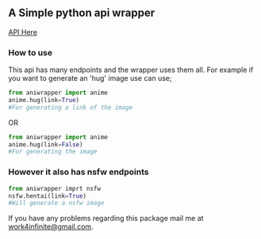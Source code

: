 ## A Simple python api wrapper

[API Here](https://anime-api.hisoka17.repl.co/)

### How to use

This api has many endpoints and the wrapper uses them all.
For example if you want to generate an 'hug' image use can use;

```py
from aniwrapper import anime
anime.hug(link=True)
#For generating a link of the image
```

OR

```py
from aniwrapper import anime
anime.hug(link=False)
#For generating the image
```

### However it also has nsfw endpoints

```py
from aniwrapper imprt nsfw
nsfw.hentai(link=True)
#Will generate a nsfw image
```


If you have any problems regarding this package mail me at work4infinite@gmail.com.
